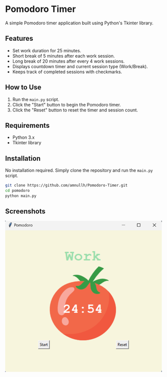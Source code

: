 # Pomodoro Timer

A simple Pomodoro timer application built using Python's Tkinter library.

## Features

- Set work duration for 25 minutes.
- Short break of 5 minutes after each work session.
- Long break of 20 minutes after every 4 work sessions.
- Displays countdown timer and current session type (Work/Break).
- Keeps track of completed sessions with checkmarks.

## How to Use

1. Run the `main.py` script.
2. Click the "Start" button to begin the Pomodoro timer.
3. Click the "Reset" button to reset the timer and session count.

## Requirements

- Python 3.x
- Tkinter library

## Installation

No installation required. Simply clone the repository and run the `main.py` script.

```bash
git clone https://github.com/amnullh/Pomodoro-Timer.git
cd pomodoro
python main.py
```

## Screenshots

![Pomodoro Timer](images/pomodoro.png)
